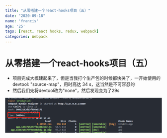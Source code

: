```yaml
---
title: "从零搭建一个react-hooks项目（五）"
date: "2020-09-18"
name: 'francis'
age: '25'
tags: [react, react hooks, redux, webpack]
categories: Webpack
---
```


# 从零搭建一个react-hooks项目（五）

- 项目完成大概建起来了，但是当我打个生产包的时候都快哭了，一开始使用的devtool: "source-map"，用时高达 34 s，这当然是不可容忍的
- 然后我们先将devtool改为"none"，然后发现变为了29s

![图片](../source/webpack.png) 


